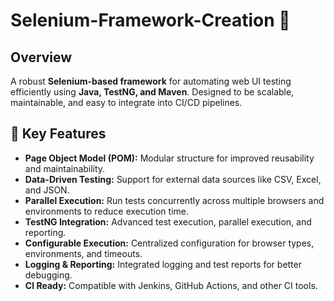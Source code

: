 # Selenium-Framework-Creation 🚀

## Overview
A robust **Selenium-based framework** for automating web UI testing efficiently using **Java, TestNG, and Maven**. Designed to be scalable, maintainable, and easy to integrate into CI/CD pipelines.

## 🎯 Key Features

- **Page Object Model (POM):** Modular structure for improved reusability and maintainability.
- **Data-Driven Testing:** Support for external data sources like CSV, Excel, and JSON.
- **Parallel Execution:** Run tests concurrently across multiple browsers and environments to reduce execution time.
- **TestNG Integration:** Advanced test execution, parallel execution, and reporting.
- **Configurable Execution:** Centralized configuration for browser types, environments, and timeouts.
- **Logging & Reporting:** Integrated logging and test reports for better debugging.
- **CI Ready:** Compatible with Jenkins, GitHub Actions, and other CI tools.
